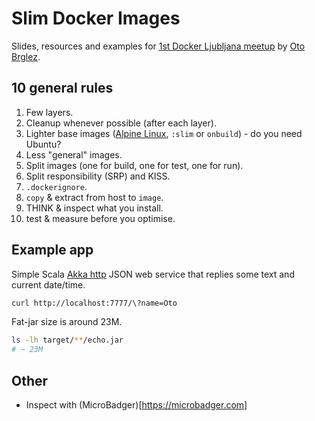 # Slim Docker Images

Slides, resources and examples for [1st Docker Ljubljana meetup][docker-meetup] by [Oto Brglez][otobrglez].

## 10 general rules

1. Few layers.
2. Cleanup whenever possible (after each layer).
3. Lighter base images ([Alpine Linux][alpine], `:slim` or `onbuild`) - do you need Ubuntu?
4. Less "general" images.
5. Split images (one for build, one for test, one for run).
6. Split responsibility (SRP) and KISS.
7. `.dockerignore`.
8. `copy` & extract from host to `image`.
9. THINK & inspect what you install.
10. test & measure before you optimise.

## Example app

Simple Scala [Akka http][akka-http] JSON web service that replies some text and current date/time.

```bash
curl http://localhost:7777/\?name=Oto
```

Fat-jar size is around 23M.
```bash
ls -lh target/**/echo.jar
# ~ 23M
```

## Other

- Inspect with (MicroBadger)[https://microbadger.com]

[otobrglez]: https://github.com/otobrglez
[docker-meetup]: https://www.meetup.com/Docker-Ljubljana/events/237617613/
[alpine]: https://hub.docker.com/_/alpine/
[akka-http]: http://doc.akka.io/docs/akka-http/current/scala.html
